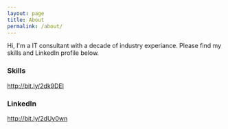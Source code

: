 ```yaml
---
layout: page
title: About
permalink: /about/
---
```


Hi, I'm a IT consultant with a decade of industry experiance. Please find my skills and LinkedIn profile below.

### Skills

http://bit.ly/2dk9DEl

### LinkedIn

http://bit.ly/2dUy0wn

[comment]: [email@domain.com](mailto:email@domain.com)
